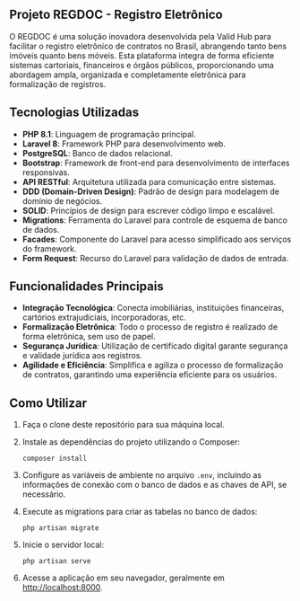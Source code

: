 ## Projeto REGDOC - Registro Eletrônico

O REGDOC é uma solução inovadora desenvolvida pela Valid Hub para facilitar o registro eletrônico de contratos no Brasil, abrangendo tanto bens imóveis quanto bens móveis. Esta plataforma integra de forma eficiente sistemas cartoriais, financeiros e órgãos públicos, proporcionando uma abordagem ampla, organizada e completamente eletrônica para formalização de registros.


## Tecnologias Utilizadas

- **PHP 8.1**: Linguagem de programação principal.
- **Laravel 8**: Framework PHP para desenvolvimento web.
- **PostgreSQL**: Banco de dados relacional.
- **Bootstrap**: Framework de front-end para desenvolvimento de interfaces responsivas.
- **API RESTful**: Arquitetura utilizada para comunicação entre sistemas.
- **DDD (Domain-Driven Design)**: Padrão de design para modelagem de domínio de negócios.
- **SOLID**: Princípios de design para escrever código limpo e escalável.
- **Migrations**: Ferramenta do Laravel para controle de esquema de banco de dados.
- **Facades**: Componente do Laravel para acesso simplificado aos serviços do framework.
- **Form Request**: Recurso do Laravel para validação de dados de entrada.

## Funcionalidades Principais

- **Integração Tecnológica**: Conecta imobiliárias, instituições financeiras, cartórios extrajudiciais, incorporadoras, etc.
- **Formalização Eletrônica**: Todo o processo de registro é realizado de forma eletrônica, sem uso de papel.
- **Segurança Jurídica**: Utilização de certificado digital garante segurança e validade jurídica aos registros.
- **Agilidade e Eficiência**: Simplifica e agiliza o processo de formalização de contratos, garantindo uma experiência eficiente para os usuários.

## Como Utilizar

1. Faça o clone deste repositório para sua máquina local.
2. Instale as dependências do projeto utilizando o Composer:

   ```
   composer install
   ```

3. Configure as variáveis de ambiente no arquivo `.env`, incluindo as informações de conexão com o banco de dados e as chaves de API, se necessário.
4. Execute as migrations para criar as tabelas no banco de dados:

   ```
   php artisan migrate
   ```

5. Inicie o servidor local:

   ```
   php artisan serve
   ```

6. Acesse a aplicação em seu navegador, geralmente em [http://localhost:8000](http://localhost:8000).



